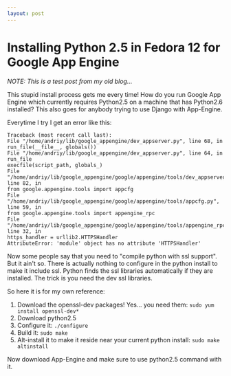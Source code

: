 ```yaml
---
layout: post
---
```


Installing Python 2.5 in Fedora 12 for Google App Engine
=========================================================

*NOTE: This is a test post from my old blog...*

This stupid install process gets me every time! How do you run Google App Engine which currently requires Python2.5 on a machine that has Python2.6 installed? This also goes for anybody trying to use Django with App-Engine.

Everytime I try I get an error like this:

    Traceback (most recent call last):
    File "/home/andriy/lib/google_appengine/dev_appserver.py", line 68, in 
    run_file(__file__, globals())
    File "/home/andriy/lib/google_appengine/dev_appserver.py", line 64, in run_file
    execfile(script_path, globals_)
    File "/home/andriy/lib/google_appengine/google/appengine/tools/dev_appserver_main.py", line 82, in 
    from google.appengine.tools import appcfg
    File "/home/andriy/lib/google_appengine/google/appengine/tools/appcfg.py", line 59, in 
    from google.appengine.tools import appengine_rpc
    File "/home/andriy/lib/google_appengine/google/appengine/tools/appengine_rpc.py", line 32, in 
    https_handler = urllib2.HTTPSHandler
    AttributeError: 'module' object has no attribute 'HTTPSHandler'


Now some people say that you need to "compile python with ssl support". But it ain't so. There is actually nothing to configure in the python install to make it include ssl. Python finds the ssl libraries automatically if they are installed. The trick is you need the dev ssl libraries.


So here it is for my own reference:

1. Download the openssl-dev packages! Yes... you need them: `sudo yum install openssl-dev*`
2. Download python2.5
3. Configure it: `./configure`
4. Build it: `sudo make`
5. Alt-install it to make it reside near your current python install: `sudo make altinstall`

Now download App-Engine and make sure to use python2.5 command with it.
